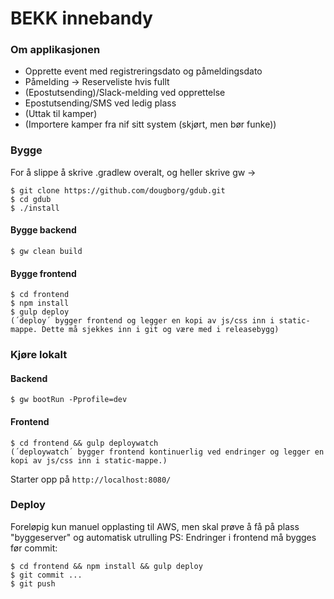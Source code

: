 BEKK innebandy
==================

### Om applikasjonen

- Opprette event med registreringsdato og påmeldingsdato
- Påmelding -> Reserveliste hvis fullt
- (Epostutsending)/Slack-melding ved opprettelse
- Epostutsending/SMS ved ledig plass
- (Uttak til kamper)
- (Importere kamper fra nif sitt system (skjørt, men bør funke))


### Bygge 
For å slippe å skrive .gradlew overalt, og heller skrive gw ->
``` 
$ git clone https://github.com/dougborg/gdub.git
$ cd gdub
$ ./install
```

#### Bygge backend
```
$ gw clean build
```
#### Bygge frontend
```
$ cd frontend
$ npm install
$ gulp deploy
(´deploy´ bygger frontend og legger en kopi av js/css inn i static-mappe. Dette må sjekkes inn i git og være med i releasebygg)
```


### Kjøre lokalt

#### Backend 
```  
$ gw bootRun -Pprofile=dev
```
#### Frontend 
```  
$ cd frontend && gulp deploywatch
(´deploywatch´ bygger frontend kontinuerlig ved endringer og legger en kopi av js/css inn i static-mappe.)
```
Starter opp på `http://localhost:8080/`

### Deploy
Foreløpig kun manuel opplasting til AWS, men skal prøve å få på plass "byggeserver" og automatisk utrulling
PS: Endringer i frontend må bygges før commit:
``` 
$ cd frontend && npm install && gulp deploy
$ git commit ...
$ git push
```